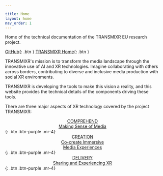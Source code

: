 ```yaml
---

title: Home
layout: home
nav_order: 1
---
```


Home of the technical documentation of the TRANSMIXR EU research project.

[GitHub](https://github.com/Transmixr){: .btn }
[TRANSMIXR Home](https://transmixr.eu/){: .btn }

TRANSMIXR's mission is to transform the media landscape through the innovative use of AI and XR technologies. Imagine collaborating with others across borders, contributing to diverse and inclusive media production with social XR environments.

TRANSMIXR is developing the tools to make this vision a reality, and this website provides the technical details of the components driving these tools.

There are three major aspects of XR technology covered by the project TRANSMIXR:

[<center>COMPREHEND<br/>Making Sense of Media</center>](https://transmixr.github.io/comp_mediaselection/){: .btn .btn-purple .mr-4}<br/>
[<center>CREATION<br/>Co-create Immersive<br/>Media Experiences</center>](https://transmixr.github.io/comp_creation/){: .btn .btn-purple .mr-4}<br/>
[<center>DELIVERY<br/>Sharing and Experiencing XR</center>](https://transmixr.github.io/comp_experience/){: .btn .btn-purple .mr-4}<br/>

